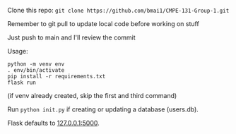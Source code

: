 Clone this repo: `git clone https://github.com/bmai1/CMPE-131-Group-1.git`

Remember to git pull to update local code before working on stuff

Just push to main and I'll review the commit

Usage: 
```
python -m venv env
. env/bin/activate
pip install -r requirements.txt
flask run
```
(if venv already created, skip the first and third command)

Run `python init.py` if creating or updating a database (users.db).


Flask defaults to [127.0.0.1:5000](http://127.0.0.1:5000).
